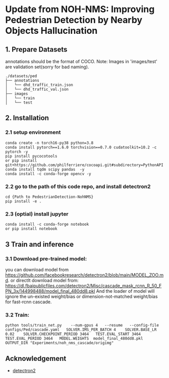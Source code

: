 # Update from NOH-NMS: Improving Pedestrian Detection by Nearby Objects Hallucination

## 1. Prepare Datasets
annotations should be the format of COCO.
Note: Images in 'images/test' are validation set(sorry for bad naming).
```
./datasets/ped
├── annotations
│   └── dhd_traffic_train.json
│   └── dhd_traffic_val.json
├── images
│   └── train
│   └── test
```

## 2. Installation
### 2.1 setup environment
```
conda create -n torch16-py38 python=3.8
conda install pytorch==1.6.0 torchvision==0.7.0 cudatoolkit=10.2 -c pytorch -y
pip install pycocotools 
or pip install git+https://github.com/philferriere/cocoapi.git#subdirectory=PythonAPI
conda install tqdm scipy pandas  -y
conda install -c conda-forge opencv -y
```
### 2.2 go to the path of this code repo, and install detectron2
```
cd {Path to PedestrianDetection-NohNMS}
pip install -e . 
```
### 2.3 (optial) install jupyter
```
conda install -c conda-forge notebook
or pip install notebook
```

## 3 Train and inference
### 3.1 Download pre-trained model:
you can download model from https://github.com/facebookresearch/detectron2/blob/main/MODEL_ZOO.md. or directlt download model from: https://dl.fbaipublicfiles.com/detectron2/Misc/cascade_mask_rcnn_R_50_FPN_3x/144998488/model_final_480dd8.pkl
And the loader of model will ignore the un-existed weight/bias or dimension-not-matched weight/bias for fast-rcnn cascade.

### 3.2 Train:

```
python tools/train_net.py    --num-gpus 4   --resume   --config-file configs/Ped/cascade.yaml   SOLVER.IMS_PER_BATCH 4    SOLVER.BASE_LR 0.02    SOLVER.CHECKPOINT_PERIOD 3464   TEST.EVAL_START 3464   TEST.EVAL_PERIOD 3464   MODEL.WEIGHTS  model_final_480dd8.pkl  OUTPUT_DIR "Experiments/noh_nms_cascade/origimg"
```




## Acknowledgement
* [detectron2](https://github.com/facebookresearch/detectron2)

